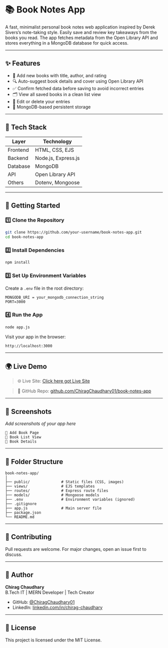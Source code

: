 # 📚 Book Notes App

A fast, minimalist personal book notes web application inspired by Derek Sivers’s note-taking style. Easily save and review key takeaways from the books you read. The app fetches metadata from the Open Library API and stores everything in a MongoDB database for quick access.

---

## ✨ Features

- 📝 Add new books with title, author, and rating
- 🔍 Auto-suggest book details and cover using Open Library API
- ✅ Confirm fetched data before saving to avoid incorrect entries
- 🗂 View all saved books in a clean list view
- 📌 Edit or delete your entries
- 💾 MongoDB-based persistent storage

---

## 🧰 Tech Stack

| Layer      | Technology           |
|------------|----------------------|
| Frontend   | HTML, CSS, EJS       |
| Backend    | Node.js, Express.js  |
| Database   | MongoDB              |
| API        | Open Library API     |
| Others     | Dotenv, Mongoose     |

---

## 🚀 Getting Started

### 1️⃣ Clone the Repository

```bash
git clone https://github.com/your-username/book-notes-app.git
cd book-notes-app
```

### 2️⃣ Install Dependencies

```bash
npm install
```

### 3️⃣ Set Up Environment Variables

Create a `.env` file in the root directory:

```
MONGODB_URI = your_mongodb_connection_string
PORT=3000
```

### 4️⃣ Run the App

```bash
node app.js
```

Visit your app in the browser:

```
http://localhost:3000
```

---

## 🌍 Live Demo

> 🌐 Live Site: [Click here got Live Site](https://book-notes-app-jlbq.onrender.com/)

> 🔗 GitHub Repo: [github.com/ChiragChaudhary01/book-notes-app](https://github.com/ChiragChaudhary01/book-notes-app)

---

## 📸 Screenshots

_Add screenshots of your app here_

```
📘 Add Book Page
📗 Book List View
📕 Book Details
```

---

## 📁 Folder Structure

```
book-notes-app/
│
├── public/              # Static files (CSS, images)
├── views/               # EJS templates
├── routes/              # Express route files
├── models/              # Mongoose models
├── .env                 # Environment variables (ignored)
├── .gitignore
├── app.js               # Main server file
├── package.json
└── README.md
```

---

## 🤝 Contributing

Pull requests are welcome. For major changes, open an issue first to discuss.

---

## 👤 Author

**Chirag Chaudhary**  
B.Tech IT | MERN Developer | Tech Creator  
- GitHub: [@ChiragChaudhary01](https://github.com/ChiragChaudhary01)  
- LinkedIn: [linkedin.com/in/chirag-chaudhary](https://www.linkedin.com/in/chirag-chaudhary-06a48825b/)

---

## 📄 License

This project is licensed under the MIT License.

